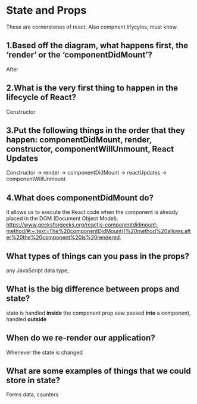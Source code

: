 # State and Props

These are cornerstones of react. Also compnent lifycyles, must know.

## 1.Based off the diagram, what happens first, the ‘render’ or the ‘componentDidMount’?
After

## 2.What is the very first thing to happen in the lifecycle of React?
Constructor 

## 3.Put the following things in the order that they happen: componentDidMount, render, constructor, componentWillUnmount, React Updates
Constructor -> render -> componentDidMount -> reactUpdates -> componentWillUnmount

## 4.What does componentDidMount do?
 It allows us to execute the React code when the component is already placed in the DOM (Document Object Model).
 https://www.geeksforgeeks.org/reactjs-componentdidmount-method/#:~:text=The%20componentDidMount()%20method%20allows,after%20the%20component%20is%20rendered.

## What types of things can you pass in the props?
 any JavaScript data type, 

## What is the big difference between props and state?
state is handled __inside__ the component
prop aew passed  __into__ a component, handled __outside__


## When do we re-render our application?
Whenever the state is changed

## What are some examples of things that we could store in state?
Forms data, counters